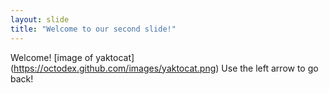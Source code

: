 ```yaml
---
layout: slide
title: "Welcome to our second slide!"
---
```

Welcome! [image of yaktocat]
(https://octodex.github.com/images/yaktocat.png)
Use the left arrow to go back!
